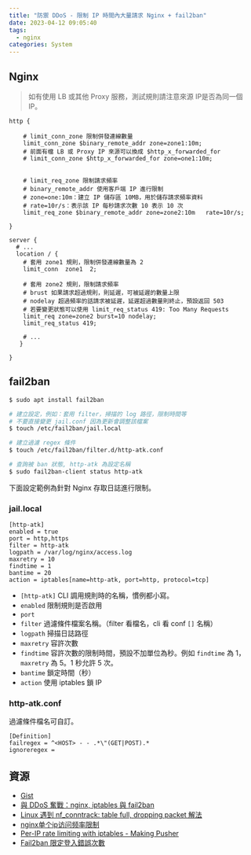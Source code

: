 ```yaml
---
title: "防禦 DDoS - 限制 IP 時間內大量請求 Nginx + fail2ban"
date: 2023-04-12 09:05:40
tags:
  - nginx
categories: System
---
```



## Nginx

<!-- more -->

> 如有使用 LB 或其他 Proxy 服務，測試規則請注意來源 IP是否為同一個 IP。

```
http {

    # limit_conn_zone 限制併發連線數量
    limit_conn_zone $binary_remote_addr zone=zone1:10m;
    # 前面有檔 LB 或 Proxy IP 來源可以換成 $http_x_forwarded_for
    # limit_conn_zone $http_x_forwarded_for zone=one1:10m;


    # limit_req_zone 限制請求頻率
    # binary_remote_addr 使用客戶端 IP 進行限制
    # zone=one:10m：建立 IP 儲存區 10MB，用於儲存請求頻率資料
    # rate=10r/s：表示該 IP 每秒請求次數 10 表示 10 次
    limit_req_zone $binary_remote_addr zone=zone2:10m   rate=10r/s;

}

server {
  # ...
  location / {
    # 套用 zone1 規則，限制併發連線數量為 2
    limit_conn  zone1  2;

    # 套用 zone2 規則，限制請求頻率
    # brust 如果請求超過規則，則延遲，可被延遲的數量上限
    # nodelay 超過頻率的話請求被延遲，延遲超過數量則終止，預設返回 503
    # 若要變更狀態可以使用 limit_req_status 419: Too Many Requests
    limit_req zone=zone2 burst=10 nodelay;
    limit_req_status 419;

    # ...
   }

}
```





## fail2ban

```sh
$ sudo apt install fail2ban

# 建立設定，例如：套用 filter，掃描的 log 路徑，限制時間等
# 不要直接變更 jail.conf 因為更新會調整該檔案
$ touch /etc/fail2ban/jail.local

# 建立過濾 regex 條件
$ touch /etc/fail2ban/filter.d/http-atk.conf

# 查詢被 ban 狀態, http-atk 為設定名稱
$ sudo fail2ban-client status http-atk
```

下面設定範例為針對 Nginx 存取日誌進行限制。

### jail.local

```
[http-atk]
enabled = true
port = http,https
filter = http-atk
logpath = /var/log/nginx/access.log
maxretry = 10
findtime = 1
bantime = 20
action = iptables[name=http-atk, port=http, protocol=tcp]
```

- `[http-atk]` CLI 調用規則時的名稱，慣例都小寫。
- `enabled` 限制規則是否啟用
- `port`
- `filter` 過濾條件檔案名稱。（filter 看檔名，cli 看 conf `[]` 名稱）
- `logpath` 掃描日誌路徑
- `maxretry` 容許次數
- `findtime` 容許次數的限制時間，預設不加單位為秒。例如 `findtime` 為 1，`maxretry` 為 5。1 秒允許 5 次。
- `bantime` 鎖定時間（秒）
- `action` 使用 iptables 鎖 IP

### http-atk.conf

過濾條件檔名可自訂。

```
[Definition]
failregex = ^<HOST> - - .*\"(GET|POST).*
ignoreregex =
```

## 資源

- [Gist](https://gist.github.com/andyyou/47ba30da0e56e1ffd372c88a9ec8a11d)
- [與 DDoS 奮戰：nginx, iptables 與 fail2ban ](https://gist.github.com/andyyou/47ba30da0e56e1ffd372c88a9ec8a11d)
- [Linux 遇到 nf_conntrack: table full, dropping packet 解法](https://blog.longwin.com.tw/2018/07/linux-nf-conntrack-table-full-drop-packet-2018/)
- [nginx单个ip访问频率限制 ](https://juejin.cn/post/6844903925133344776)
- [Per-IP rate limiting with iptables - Making Pusher](https://making.pusher.com/per-ip-rate-limiting-with-iptables/index.html)
- [Fail2ban 限定登入錯誤次數](https://hackmd.io/@nikerdy/SJtDbVXQS)